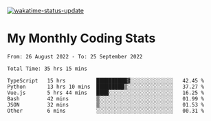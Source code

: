 [![wakatime-status-update](https://github.com/noopurphalak/noopurphalak/workflows/wakatime-status-update/badge.svg)](https://github.com/noopurphalak/noopurphalak/actions/workflows/main.yml)

# My Monthly Coding Stats

<!--START_SECTION:waka-->

```text
From: 26 August 2022 - To: 25 September 2022

Total Time: 35 hrs 15 mins

TypeScript   15 hrs          ██████████▓░░░░░░░░░░░░░░   42.45 %
Python       13 hrs 10 mins  █████████▒░░░░░░░░░░░░░░░   37.27 %
Vue.js       5 hrs 44 mins   ████░░░░░░░░░░░░░░░░░░░░░   16.25 %
Bash         42 mins         ▒░░░░░░░░░░░░░░░░░░░░░░░░   01.99 %
JSON         32 mins         ▒░░░░░░░░░░░░░░░░░░░░░░░░   01.53 %
Other        6 mins          ░░░░░░░░░░░░░░░░░░░░░░░░░   00.31 %
```

<!--END_SECTION:waka-->
